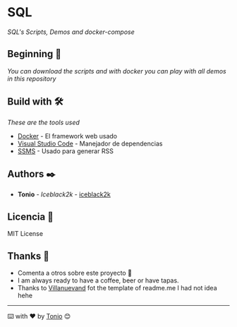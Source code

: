 # SQL

_SQL's Scripts, Demos and docker-compose_

## Beginning 🚀

_You can download the scripts and with docker you can play with all demos in this repository_

## Build with 🛠️

_These are the tools used_

* [Docker](http://www.dropwizard.io/1.0.2/docs/) - El framework web usado
* [Visual Studio Code](https://maven.apache.org/) - Manejador de dependencias
* [SSMS](https://rometools.github.io/rome/) - Usado para generar RSS

## Authors ✒️

* **Tonio** - *Iceblack2k* - [iceblack2k](https://github.com/iceblack2k)


## Licencia 📄

MIT License

## Thanks 🎁

* Comenta a otros sobre este proyecto 📢
* I am always ready to have a coffee, beer or have tapas. 
* Thanks to [Villanuevand](https://github.com/Villanuevand) fot the template of readme.me I had not idea hehe

---
⌨️ with ❤️ by [Tonio](https://github.com/iceblack2k) 😊
